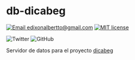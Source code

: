# db-dicabeg

[![Email edixonalbertto@gmail.com](https://img.shields.io/badge/author-EdixonAlberto-purple.svg)](mailto:http://edixonalbertto@gmail.com)
[![MIT license](https://img.shields.io/badge/license-MIT-green.svg)](./LICENSE.md)

![Twitter](https://img.shields.io/twitter/follow/EdixonAlbertto.svg?style=social)
![GitHub](https://img.shields.io/github/followers/EdixonAlberto.svg?label=Follow&style=social)

Servidor de datos para el proyecto [dicabeg](https://github.com/EdixonAlberto/api-dicabeg)
